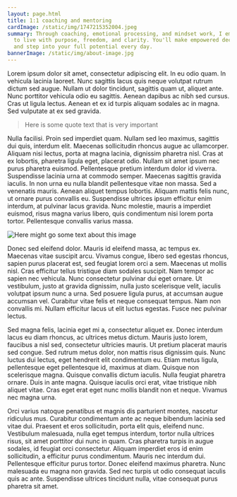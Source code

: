 ```yaml
---
layout: page.html
title: 1:1 coaching and mentoring
cardImage: /static/img/1747215352004.jpeg
summary: Through coaching, emotional processing, and mindset work, I empower you
  to live with purpose, freedom, and clarity. You'll make empowered decisions
  and step into your full potential every day.
bannerImage: /static/img/about-image.jpg
---
```

Lorem ipsum dolor sit amet, consectetur adipiscing elit. In eu odio quam. In vehicula lacinia laoreet. Nunc sagittis lacus quis neque volutpat rutrum dictum sed augue. Nullam ut dolor tincidunt, sagittis quam ut, aliquet ante. Nunc porttitor vehicula odio eu sagittis. Aenean dapibus ac nibh sed cursus. Cras ut ligula lectus. Aenean et ex id turpis aliquam sodales ac in magna. Sed vulputate at ex sed gravida.

> Here is some quote text that is very important

Nulla facilisi. Proin sed imperdiet quam. Nullam sed leo maximus, sagittis dui quis, interdum elit. Maecenas sollicitudin rhoncus augue ac ullamcorper. Aliquam nisi lectus, porta at magna lacinia, dignissim pharetra nisl. Cras at ex lobortis, pharetra ligula eget, placerat odio. Nullam sit amet ipsum nec purus pharetra euismod. Pellentesque pretium interdum dolor id viverra. Suspendisse lacinia urna at commodo semper. Maecenas sagittis gravida iaculis. In non urna eu nulla blandit pellentesque vitae non massa. Sed a venenatis mauris. Aenean aliquet tempus lobortis. Aliquam mattis felis nunc, ut ornare purus convallis eu. Suspendisse ultrices ipsum efficitur enim interdum, at pulvinar lacus gravida. Nunc molestie, mauris a imperdiet euismod, risus magna varius libero, quis condimentum nisi lorem porta tortor. Pellentesque convallis varius massa.

![](/static/img/contact-image.jpg "Here might go some text about this image")

Donec sed eleifend dolor. Mauris id eleifend massa, ac tempus ex. Maecenas vitae suscipit arcu. Vivamus congue, libero sed egestas rhoncus, sapien purus placerat est, sed feugiat lorem orci a sem. Maecenas ut mollis nisl. Cras efficitur tellus tristique diam sodales suscipit. Nam tempor ac sapien nec vehicula. Nunc consectetur pulvinar dui eget ornare. Ut vestibulum, justo at gravida dignissim, nulla justo scelerisque velit, iaculis volutpat ipsum nunc a urna. Sed posuere ligula purus, at accumsan augue accumsan vel. Curabitur vitae felis et neque consequat tempus. Nam non convallis mi. Nullam efficitur lacus ut elit luctus egestas. Fusce nec pulvinar lectus.

Sed magna felis, lacinia eget mi a, consectetur aliquet ex. Donec interdum lacus eu diam rhoncus, ac ultrices metus dictum. Mauris justo lorem, faucibus a nisl sed, consectetur ultricies mauris. Ut pretium placerat mauris sed congue. Sed rutrum metus dolor, non mattis risus dignissim quis. Nunc luctus dui lectus, eget hendrerit elit condimentum eu. Etiam metus ligula, pellentesque eget pellentesque id, maximus at diam. Quisque non scelerisque magna. Quisque convallis dictum iaculis. Nulla feugiat pharetra ornare. Duis in ante magna. Quisque iaculis orci erat, vitae tristique nibh aliquet vitae. Cras eget erat eget nunc mollis blandit non et neque. Vivamus nec magna urna.

Orci varius natoque penatibus et magnis dis parturient montes, nascetur ridiculus mus. Curabitur condimentum ante ac neque bibendum lacinia sed vitae dui. Praesent et eros sollicitudin, porta elit quis, eleifend nunc. Vestibulum malesuada, nulla eget tempus interdum, tortor nulla ultrices risus, sit amet porttitor dui nunc in quam. Cras pharetra turpis in augue sodales, id feugiat orci consectetur. Aliquam imperdiet eros id enim sollicitudin, a efficitur purus condimentum. Mauris nec interdum dui. Pellentesque efficitur purus tortor. Donec eleifend maximus pharetra. Nunc malesuada eu magna non gravida. Sed nec turpis ut odio consequat iaculis quis ac ante. Suspendisse ultrices tincidunt nulla, vitae consequat purus pharetra sit amet.
